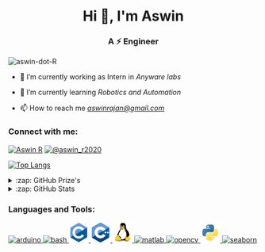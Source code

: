 <h1 align="center">Hi 👋, I'm Aswin</h1>
<h3 align="center">A ⚡ Engineer</h3>

<p align="left"> <img src="https://komarev.com/ghpvc/?username=aswin-dot-R&label=Profile%20views&color=0e75b6&style=flat" alt="aswin-dot-R" /> </p>


- 🔭 I’m currently working as Intern in *Anyware labs*

- 🌱 I’m currently learning *Robotics and Automation*

- 📫 How to reach me *aswinrajan@gmail.com*

<h3 align="left">Connect with me:</h3>
<p align="left">
<a href="https://www.linkedin.com/in/aswin-r-6470a11bb/" target="blank"><img align="center" src="https://raw.githubusercontent.com/rahuldkjain/github-profile-readme-generator/master/src/images/icons/Social/linked-in-alt.svg" alt="Aswin R" height="30" width="40" /></a>
<a href="https://www.hackerrank.com/aswin_r2020" target="blank"><img align="center" src="https://raw.githubusercontent.com/rahuldkjain/github-profile-readme-generator/master/src/images/icons/Social/hackerrank.svg" alt="@aswin_r2020" height="30" width="40" /></a>
</p>

[![Top Langs](https://github-readme-stats.vercel.app/api/top-langs/?username=aswin-dot-R&layout=compact&aswin-dot-R&theme=radical)](https://github.com/anuraghazra/github-readme-stats)

<details>
  <summary>:zap: GitHub Prize's</summary>

<p align="left"> <a href="https://github.com/ryo-ma/github-profile-trophy"><img src="https://github-profile-trophy.vercel.app/?username=aswin-dot-R&row=1&theme=gitdimmed" alt="aswin-dot-R" /></a> </p>

</details>

<details>
  <summary>:zap: GitHub Stats</summary>

  <img align="left" alt="Aswin's GitHub Stats" src="https://github-readme-stats.vercel.app/api?username=aswin-dot-R&theme=radical&show_icons=true" />

</details>

<h3 align="left">Languages and Tools:</h3>
<p align="left"> <a href="https://www.arduino.cc/" target="_blank" rel="noreferrer"> <img src="https://cdn.worldvectorlogo.com/logos/arduino-1.svg" alt="arduino" width="40" height="40"/> </a> <a href="https://www.gnu.org/software/bash/" target="_blank" rel="noreferrer"> <img src="https://www.vectorlogo.zone/logos/gnu_bash/gnu_bash-icon.svg" alt="bash" width="40" height="40"/> </a> <a href="https://www.cprogramming.com/" target="_blank" rel="noreferrer"> <img src="https://raw.githubusercontent.com/devicons/devicon/master/icons/c/c-original.svg" alt="c" width="40" height="40"/> </a> <a href="https://www.w3schools.com/cpp/" target="_blank" rel="noreferrer"> <img src="https://raw.githubusercontent.com/devicons/devicon/master/icons/cplusplus/cplusplus-original.svg" alt="cplusplus" width="40" height="40"/> </a> <a href="https://www.linux.org/" target="_blank" rel="noreferrer"> <img src="https://raw.githubusercontent.com/devicons/devicon/master/icons/linux/linux-original.svg" alt="linux" width="40" height="40"/> </a> <a href="https://www.mathworks.com/" target="_blank" rel="noreferrer"> <img src="https://upload.wikimedia.org/wikipedia/commons/2/21/Matlab_Logo.png" alt="matlab" width="40" height="40"/> </a> <a href="https://opencv.org/" target="_blank" rel="noreferrer"> <img src="https://www.vectorlogo.zone/logos/opencv/opencv-icon.svg" alt="opencv" width="40" height="40"/> </a>  <a href="https://www.python.org" target="_blank" rel="noreferrer"> <img src="https://raw.githubusercontent.com/devicons/devicon/master/icons/python/python-original.svg" alt="python" width="40" height="40"/> </a> <a href="https://seaborn.pydata.org/" target="_blank" rel="noreferrer"> <img src="https://seaborn.pydata.org/_images/logo-mark-lightbg.svg" alt="seaborn" width="40" height="40"/> </a> </p>
